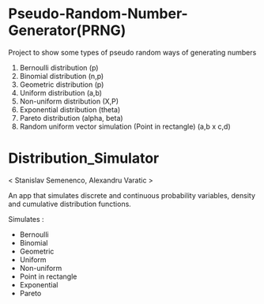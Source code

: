# Pseudo-Random-Number-Generator(PRNG)
Project to show some types of pseudo random ways of generating numbers

1. Bernoulli distribution (p)
2. Binomial distribution (n,p)
3. Geometric distribution (p)
4. Uniform distribution (a,b)
5. Non-uniform distribution (X,P)
6. Exponential distribution (theta)
7. Pareto distribution (alpha, beta)
8. Random uniform vector simulation (Point in rectangle) (a,b x c,d)

# Distribution_Simulator
< Stanislav Semenenco, Alexandru Varatic >

An app that simulates discrete and continuous probability variables, density and cumulative distribution functions.

Simulates : <br> <ul> <li>Bernoulli</li><li> Binomial</li><li> Geometric</li><li> Uniform</li><li> Non-uniform</li><li>Point in rectangle </li><li>Exponential </li><li>Pareto</li></ul>